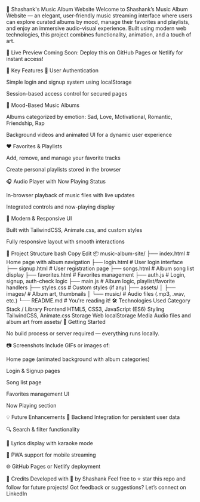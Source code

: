 🎼 Shashank's Music Album Website
Welcome to Shashank’s Music Album Website — an elegant, user-friendly music streaming interface where users can explore curated albums by mood, manage their favorites and playlists, and enjoy an immersive audio-visual experience. Built using modern web technologies, this project combines functionality, animation, and a touch of art.

🌟 Live Preview
Coming Soon: Deploy this on GitHub Pages or Netlify for instant access!

📌 Key Features
🔐 User Authentication

Simple login and signup system using localStorage

Session-based access control for secured pages

🎵 Mood-Based Music Albums

Albums categorized by emotion: Sad, Love, Motivational, Romantic, Friendship, Rap

Background videos and animated UI for a dynamic user experience

❤️ Favorites & Playlists

Add, remove, and manage your favorite tracks

Create personal playlists stored in the browser

🎧 Audio Player with Now Playing Status

In-browser playback of music files with live updates

Integrated controls and now-playing display

🎨 Modern & Responsive UI

Built with TailwindCSS, Animate.css, and custom styles

Fully responsive layout with smooth interactions

📁 Project Structure
bash
Copy
Edit
📦 music-album-site/
├── index.html            # Home page with album navigation
├── login.html            # User login interface
├── signup.html           # User registration page
├── songs.html            # Album song list display
├── favorites.html        # Favorites management
├── auth.js               # Login, signup, auth-check logic
├── main.js               # Album logic, playlist/favorite handlers
├── styles.css            # Custom styles (if any)
├── assets/
│   ├── images/           # Album art, thumbnails
│   └── music/            # Audio files (.mp3, .wav, etc.)
└── README.md             # You're reading it!
🛠️ Technologies Used
Category	Stack / Library
Frontend	HTML5, CSS3, JavaScript (ES6)
Styling	TailwindCSS, Animate.css
Storage	Web localStorage
Media	Audio files and album art from assets/
🚀 Getting Started


No build process or server required — everything runs locally.

📷 Screenshots
Include GIFs or images of:

Home page (animated background with album categories)

Login & Signup pages

Song list page

Favorites management UI

Now Playing section

💡 Future Enhancements
🔗 Backend Integration for persistent user data

🔍 Search & filter functionality

🎤 Lyrics display with karaoke mode

📱 PWA support for mobile streaming

🌐 GitHub Pages or Netlify deployment

🙌 Credits
Developed with 💙 by Shashank
Feel free to ⭐ star this repo and follow for future projects!
Got feedback or suggestions? Let’s connect on LinkedIn
